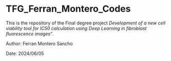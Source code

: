 # TFG_Ferran_Montero_Codes
This is the repository of the Final degree project _Development of a new cell viability tool for IC50 calculation using Deep Learning in fibroblast fluorescence images“_.

Author: Ferran Montero Sancho

Date: 2024/06/05
